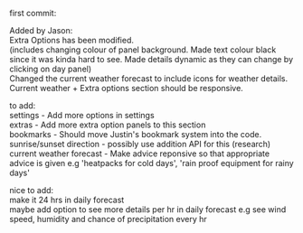 first commit: 

Added by Jason: <br />
Extra Options has been modified. <br />
(includes changing colour of panel background. Made text colour black since it was kinda hard to see. Made details dynamic as they can change by clicking on day panel) <br />
Changed the current weather forecast to include icons for weather details. <br />
Current weather + Extra options section should be responsive. <br />

to add: <br />
settings - Add more options in settings <br />
extras - Add more extra option panels to this section <br />
bookmarks - Should move Justin's bookmark system into the code. <br />
sunrise/sunset direction - possibly use addition API for this (research) <br />
current weather forecast - Make advice reponsive so that appropriate advice is given e.g 'heatpacks for cold days', 'rain proof equipment for rainy days' <br />

nice to add: <br />
make it 24 hrs in daily forecast <br />
maybe add option to see more details per hr in daily forecast e.g see wind speed, humidity and chance of precipitation every hr <br />
